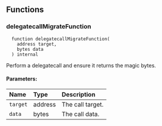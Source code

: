 


## Functions
### delegatecallMigrateFunction
```solidity
  function delegatecallMigrateFunction(
    address target,
    bytes data
  ) internal
```
Perform a delegatecall and ensure it returns the magic bytes.


#### Parameters:
| Name | Type | Description                                                          |
| :--- | :--- | :------------------------------------------------------------------- |
|`target` | address | The call target.
|`data` | bytes | The call data.

